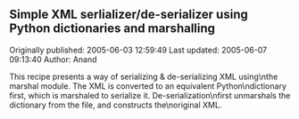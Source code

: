 ## Simple XML serlializer/de-serializer using Python dictionaries and marshalling 
Originally published: 2005-06-03 12:59:49 
Last updated: 2005-06-07 09:13:40 
Author: Anand  
 
This recipe presents a way of serializing & de-serializing XML using\nthe marshal module. The XML is converted to an equivalent Python\ndictionary first, which is marshaled to serialize it. De-serialization\nfirst unmarshals the dictionary from the file, and constructs the\noriginal XML.
